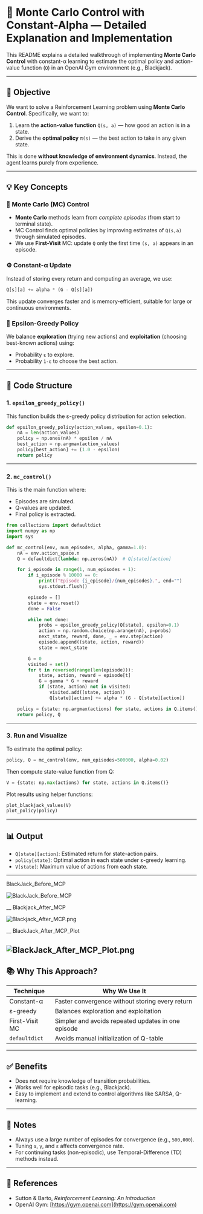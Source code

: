# 📘 Monte Carlo Control with Constant-Alpha — Detailed Explanation and Implementation

This README explains a detailed walkthrough of implementing **Monte Carlo Control** with constant-α learning to estimate the optimal policy and action-value function (`Q`) in an OpenAI Gym environment (e.g., Blackjack).

---

## 🎯 Objective

We want to solve a Reinforcement Learning problem using **Monte Carlo Control**. Specifically, we want to:

1. Learn the **action-value function** `Q(s, a)` — how good an action is in a state.
2. Derive the **optimal policy** `π(s)` — the best action to take in any given state.

This is done **without knowledge of environment dynamics**. Instead, the agent learns purely from experience.

---

## 💡 Key Concepts

### 🔁 Monte Carlo (MC) Control
- **Monte Carlo** methods learn from *complete episodes* (from start to terminal state).
- MC Control finds optimal policies by improving estimates of `Q(s,a)` through simulated episodes.
- We use **First-Visit** MC: update `Q` only the first time `(s, a)` appears in an episode.

### ⚙️ Constant-α Update
Instead of storing every return and computing an average, we use:
```python
Q[s][a] += alpha * (G - Q[s][a])
```
This update converges faster and is memory-efficient, suitable for large or continuous environments.

### 🎲 Epsilon-Greedy Policy
We balance **exploration** (trying new actions) and **exploitation** (choosing best-known actions) using:
- Probability `ε` to explore.
- Probability `1-ε` to choose the best action.

---

## 🧱 Code Structure

### 1. `epsilon_greedy_policy()`

This function builds the ε-greedy policy distribution for action selection.

```python
def epsilon_greedy_policy(action_values, epsilon=0.1):
    nA = len(action_values)
    policy = np.ones(nA) * epsilon / nA
    best_action = np.argmax(action_values)
    policy[best_action] += (1.0 - epsilon)
    return policy
```

---

### 2. `mc_control()`

This is the main function where:
- Episodes are simulated.
- Q-values are updated.
- Final policy is extracted.

```python
from collections import defaultdict
import numpy as np
import sys

def mc_control(env, num_episodes, alpha, gamma=1.0):
    nA = env.action_space.n
    Q = defaultdict(lambda: np.zeros(nA))  # Q[state][action]

    for i_episode in range(1, num_episodes + 1):
        if i_episode % 10000 == 0:
            print(f"Episode {i_episode}/{num_episodes}.", end="")
            sys.stdout.flush()

        episode = []
        state = env.reset()
        done = False

        while not done:
            probs = epsilon_greedy_policy(Q[state], epsilon=0.1)
            action = np.random.choice(np.arange(nA), p=probs)
            next_state, reward, done, _ = env.step(action)
            episode.append((state, action, reward))
            state = next_state

        G = 0
        visited = set()
        for t in reversed(range(len(episode))):
            state, action, reward = episode[t]
            G = gamma * G + reward
            if (state, action) not in visited:
                visited.add((state, action))
                Q[state][action] += alpha * (G - Q[state][action])

    policy = {state: np.argmax(actions) for state, actions in Q.items()}
    return policy, Q
```

---

### 3. Run and Visualize

To estimate the optimal policy:

```python
policy, Q = mc_control(env, num_episodes=500000, alpha=0.02)
```

Then compute state-value function from Q:

```python
V = {state: np.max(actions) for state, actions in Q.items()}
```

Plot results using helper functions:

```python
plot_blackjack_values(V)
plot_policy(policy)
```

---

## 📊 Output

- `Q[state][action]`: Estimated return for state-action pairs.
- `policy[state]`: Optimal action in each state under ε-greedy learning.
- `V[state]`: Maximum value of actions from each state.


---
BlackJack_Before_MCP

![BlackJack_Before_MCP](BlackJack_Before_MCP.png)


__
Blackjack_After_MCP

![Blackjack_After_MCP.png](Blackjack_After_MCP.png)

__
BlackJack_After_MCP_Plot

![BlackJack_After_MCP_Plot.png](BlackJack_After_MCP_Plot.png)
---

## 📚 Why This Approach?

| Technique | Why We Use It |
|----------|----------------|
| Constant-α | Faster convergence without storing every return |
| ε-greedy | Balances exploration and exploitation |
| First-Visit MC | Simpler and avoids repeated updates in one episode |
| `defaultdict` | Avoids manual initialization of Q-table |

---

## ✅ Benefits

- Does not require knowledge of transition probabilities.
- Works well for episodic tasks (e.g., Blackjack).
- Easy to implement and extend to control algorithms like SARSA, Q-learning.

---

## 🧠 Notes

- Always use a large number of episodes for convergence (e.g., `500,000`).
- Tuning `α`, `γ`, and `ε` affects convergence rate.
- For continuing tasks (non-episodic), use Temporal-Difference (TD) methods instead.

---

## 🔗 References

- Sutton & Barto, *Reinforcement Learning: An Introduction*
- OpenAI Gym: [https://gym.openai.com](https://gym.openai.com)
